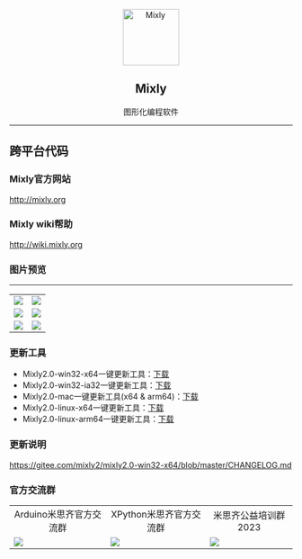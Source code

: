 <p align="center">
  <a href="https://mixly2.gitee.io/mixly2.0_src">
    <img src="https://foruda.gitee.com/images/1677155717148882961/0c044ac0_5225463.png" width="100" alt="Mixly">
  </a>
</p>
<h2 align="center">Mixly</h2>
<p align="center">
  图形化编程软件
</p>

---

## 跨平台代码

### Mixly官方网站

http://mixly.org

### Mixly wiki帮助

http://wiki.mixly.org

### 图片预览

---

<table>
    <tr>
        <td><img src="https://foruda.gitee.com/images/1677153641352478950/f4d0eb67_5225463.png"/></td>
        <td><img src="https://foruda.gitee.com/images/1677153954316335623/5ffa2d91_5225463.png"/></td>
    </tr>
    <tr>
        <td><img src="https://foruda.gitee.com/images/1677153736660048584/765aa0b6_5225463.png"/></td>
        <td><img src="https://foruda.gitee.com/images/1677153898146411955/86be2604_5225463.png"/></td>
    </tr>
    <tr>
        <td><img src="https://foruda.gitee.com/images/1677154053942238016/521454df_5225463.png"/></td>
        <td><img src="https://foruda.gitee.com/images/1677154016356791744/51975de1_5225463.png"/></td>
    </tr>
</table>

### 更新工具

- Mixly2.0-win32-x64一键更新工具：[下载](http://mixlylibs.cloud:8099/mixly2/update-tools/media/branch/master/mixly2.0-win32-x64%E4%B8%80%E9%94%AE%E6%9B%B4%E6%96%B0%E7%89%88.7z)
- Mixly2.0-win32-ia32一键更新工具：[下载](http://mixlylibs.cloud:8099/mixly2/update-tools/media/branch/master/mixly2.0-win32-ia32%E4%B8%80%E9%94%AE%E6%9B%B4%E6%96%B0%E7%89%88.7z)
- Mixly2.0-mac一键更新工具(x64 & arm64)：[下载](http://mixlylibs.cloud:8099/mixly2/update-tools/media/branch/master/mixly2.0-mac%E4%B8%80%E9%94%AE%E6%9B%B4%E6%96%B0%E7%89%88.7z)
- Mixly2.0-linux-x64一键更新工具：[下载](http://mixlylibs.cloud:8099/mixly2/update-tools/media/branch/master/Mixly2.0-linux-x64%E4%B8%80%E9%94%AE%E6%9B%B4%E6%96%B0%E7%89%88.zip)
- Mixly2.0-linux-arm64一键更新工具：[下载](http://mixlylibs.cloud:8099/mixly2/update-tools/media/branch/master/Mixly2.0-linux-arm64%E4%B8%80%E9%94%AE%E6%9B%B4%E6%96%B0%E7%89%88.zip)

### 更新说明

https://gitee.com/mixly2/mixly2.0-win32-x64/blob/master/CHANGELOG.md

### 官方交流群

<table>
    <tr>
        <td align="center">Arduino米思齐官方交流群</td>
        <td align="center">XPython米思齐官方交流群</td>
        <td align="center">米思齐公益培训群2023</td>
    </tr>
    <tr>
        <td><img src="https://foruda.gitee.com/images/1677155200693014860/246cbd2e_5225463.jpeg"/></td>
        <td><img src="https://foruda.gitee.com/images/1677155247192137948/1508698a_5225463.jpeg"/></td>
        <td><img src="https://foruda.gitee.com/images/1677155350027940742/19085ccb_5225463.jpeg"/></td>
    </tr>
</table>
